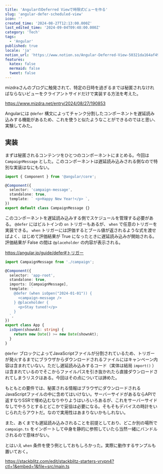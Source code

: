 ```yaml
---
title: 'AngularのDeferred Viewで時限式ビューを作る'
slug: 'angular-defer-scheduled-view'
icon: ''
created_time: '2024-08-27T12:13:00.000Z'
last_edited_time: '2024-09-04T09:48:00.000Z'
category: 'Tech'
tags:
  - 'Angular'
published: true
locale: 'ja'
notion_url: 'https://www.notion.so/Angular-Deferred-View-50321da164af49878a8f24041e7761af'
features:
  katex: false
  mermaid: false
  tweet: false
---
```


mizdraさんのブログに触発されて、特定の日時を過ぎるまでは秘匿されなければならないビューをクライアントサイドだけで実装する方法を考えた。

https://www.mizdra.net/entry/2024/08/27/190853

Angularには `@defer` 構文によってチャンク分割したコンポーネントを遅延読み込みする機能があるため、これを使うと似たようなことができるのではと思い、実験してみた。

## 実装

まずは秘匿されるコンテンツをひとつのコンポーネントにまとめる。今回は `CampaignMessage` とした。このコンポーネントは遅延読み込みされる側なので特別な実装はなにもない。

```ts
import { Component } from '@angular/core';

@Component({
  selector: 'campaign-message',
  standalone: true,
  template: ` <p>Happy New Year!</p> `,
})
export default class CampaignMessage {}
```

このコンポーネントを遅延読み込みする側でスケジュールを管理する必要がある。 `@defer` にはビルトインの `on` トリガーもあるが、 `when` で任意のトリガーを実装できる。 `when` トリガーには評価するとブール値が返されるような式を渡せばよく、はじめて評価結果が True になったときに遅延読み込みが開始される。評価結果が False の間は `@placeholder` の内容が表示される。

https://angular.jp/guide/defer#トリガー

```ts
import CampaignMessage from './campaign';

@Component({
  selector: 'app-root',
  standalone: true,
  imports: [CampaignMessage],
  template: `
    @defer (when isOpen("2024-01-01")) {
      <campaign-message />
    } @placeholder {
      <p>Stay tuned!</p>
    }
  `,
})
export class App {
  isOpen(shownAt: string) {
    return new Date() >= new Date(shownAt);
  }
}
```

`@defer` ブロックによってJavaScriptファイルが分割されているため、トリガーが発火するまでにブラウザからダウンロードされるファイルにはキャンペーン内容は含まれていない。ただし遅延読み込みするコード（実体は結局 `import()` ）は含まれているのでそこからファイルパスを引き抜かれたら直接ダウンロードされてしまうリスクはある。今回はその点については諦めた。

もともとの要件では、秘匿される情報はブラウザにダウンロードされるJavaScriptファイルの中に含めてはいけない。サーバーサイドがあるならAPIで返すなりSSRで埋め込むなりやりようはいろいろあるが、これをサーバーサイドなしでやろうとするとどこかで妥協は必要になる。そもそもデバイスの時計をいじられたらアウトだ。なので実用性はあまりないかもしれない。

また、あくまでも遅延読み込みされることを前提としており、どこか別の場所で `campaign.ts` をインポートして中身を静的に参照していたら当然一緒にバンドルされるので意味がない。

とはいえ `when` 条件を使う例としておもしろかった。実際に動作するサンプルも置いておく。

https://stackblitz.com/edit/stackblitz-starters-vrvpn4?ctl=1&embed=1&file=src/main.ts

